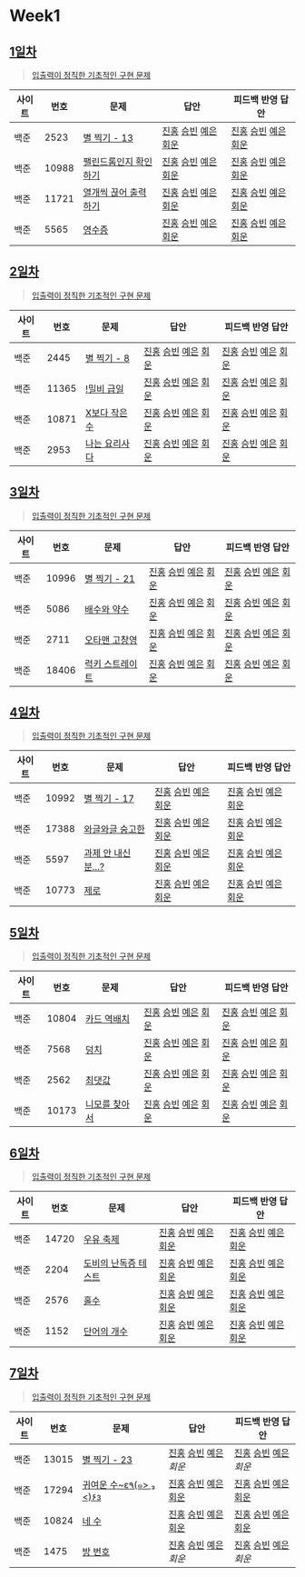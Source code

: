 # Week1

## [1일차](Day01)

> [입출력이 정직한 기초적인 구현 문제](https://www.acmicpc.net/group/workbook/view/9797/28682)

| 사이트 | 번호  | 문제                                                           | 답안                                                                                                                  | 피드백 반영 답안                                                                                                                  |
| ------ | ----- | -------------------------------------------------------------- | --------------------------------------------------------------------------------------------------------------------- | --------------------------------------------------------------------------------------------------------------------------------- |
| 백준   | 2523  | [별 찍기 - 13](https://www.acmicpc.net/problem/2523) | [진홍](Day01/bj2523_kjh.java) [승빈](Day01/bj2523_wsb.java) [예은](Day01/bj2523_lye.cs) [회운](Day01/bj2523_jhw.java) | [진홍](Day01/bj2523_kjh_fb.java) [승빈](Day01/bj2523_wsb_fb.java) [예은](Day01/bj2523_lye_fb.cs) [회운](Day01/bj2523_jhw_fb.java) |
| 백준   | 10988 | [팰린드롬인지 확인하기](https://www.acmicpc.net/problem/10988) | [진홍](Day01/bj10988_kjh.java) [승빈](Day01/bj10988_wsb.java) [예은](Day01/bj10988_lye.cs) [회운](Day01/bj10988_jhw.java) | [진홍](Day01/bj10988_kjh_fb.java) [승빈](Day01/bj10988_wsb_fb.java) [예은](Day01/bj10988_lye_fb.cs) [회운](Day01/bj10988_jhw_fb.java) |
| 백준   | 11721 | [열개씩 끊어 출력하기](https://www.acmicpc.net/problem/11721)  | [진홍](Day01/bj11721_kjh.java) [승빈](Day01/bj11721_wsb.java) [예은](Day01/bj11721_lye.cs) [회운](Day01/bj11721_jhw.java) | [진홍](Day01/bj11721_kjh_fb.java) [승빈](Day01/bj11721_wsb_fb.java) [예은](Day01/bj11721_lye_fb.cs) [회운](Day01/bj11721_jhw_fb.java) |
| 백준   | 5565  | [영수증](https://www.acmicpc.net/problem/5565) | [진홍](Day01/bj5565_kjh.java) [승빈](Day01/bj5565_wsb.java) [예은](Day01/bj5565_lye.cs) [회운](Day01/bj5565_jhw.java) | [진홍](Day01/bj5565_kjh_fb.java) [승빈](Day01/bj5565_wsb_fb.java) [예은](Day01/bj5565_lye_fb.cs) [회운](Day01/bj5565_jhw_fb.java)     |

## [2일차](Day02)

> [입출력이 정직한 기초적인 구현 문제](https://www.acmicpc.net/group/workbook/view/9797/28683)

| 사이트 | 번호  | 문제                                                  | 답안                                                                                                                  | 피드백 반영 답안                                                                                                               |
| ------ | ----- | ----------------------------------------------------- | --------------------------------------------------------------------------------------------------------------------- | ------------------------------------------------------------------------------------------------------------------------------ |
| 백준   | 2445  | [별 찍기 - 8](https://www.acmicpc.net/problem/2445)   | [진홍](Day02/bj2445_kjh.java) [승빈](Day02/bj2445_wsb.java) [예은](Day02/bj2445_lye.cs) [회운](Day02/bj2445_jhw.java)     | [진홍](Day02/bj2445_kjh.java) [승빈](Day02/bj2445_wsb_fb.java) [예은](Day02/bj2445_lye_fb.cs) [회운](Day02/bj2445_jhw_fb.java)     |
| 백준   | 11365 | [!밀비 급일](https://www.acmicpc.net/problem/11365)   | [진홍](Day02/bj11365_kjh.java) [승빈](Day02/bj11365_wsb.java) [예은](Day02/bj11365_lye.cs) [회운](Day02/bj11365_jhw.java) | [진홍](Day02/bj11365_kjh.java) [승빈](Day02/bj11365_wsb_fb.java) [예은](Day02/bj11365_lye_fb.cs) [회운](Day02/bj11365_jhw_fb.java) |
| 백준   | 10871 | [X보다 작은수](https://www.acmicpc.net/problem/10871) | [진홍](Day02/bj10871_kjh.java) [승빈](Day02/bj10871_wsb.java) [예은](Day02/bj10871_lye.cs) [회운](Day02/bj10871_jhw.java) | [진홍](Day02/bj10871_kjh.java) [승빈](Day02/bj10871_wsb.java) [예은](Day02/bj10871_lye_fb.cs) [회운](Day02/bj10871_jhw_fb.java)    |
| 백준   | 2953  | [나는 요리사다](https://www.acmicpc.net/problem/2953) | [진홍](Day02/bj2953_kjh.java) [승빈](Day02/bj2953_wsb.java) [예은](Day02/bj2953_lye.cs) [회운](Day02/bj2953_jhw.java)     | [진홍](Day02/bj2953_kjh.java) [승빈](Day02/bj2953_wsb.java) [예은](Day02/bj2953_lye_fb.cs) [회운](Day02/bj2953_jhw_fb.java)        |

## [3일차](Day03)

> [입출력이 정직한 기초적인 구현 문제](https://www.acmicpc.net/group/workbook/view/9797/28694)

| 사이트 | 번호  | 문제                                                     | 답안                                                                                                                  | 피드백 반영 답안                                                                                                               |
| ------ | ----- | -------------------------------------------------------- | --------------------------------------------------------------------------------------------------------------------- | ------------------------------------------------------------------------------------------------------------------------------ |
| 백준   | 10996 | [별 찍기 - 21](https://www.acmicpc.net/problem/10996)    | [진홍](Day03/bj10996_kjh.java) [승빈](Day03/bj10996_wsb.java) [예은](Day03/bj10996_lye.cs) [회운](Day03/bj10996_jhw.java) | [진홍](Day03/bj10996_kjh_fb.java) [승빈](Day03/bj10996_wsb.java) [예은](Day03/bj10996_lye_fb.cs) [회운](Day03/bj10996_jhw_fb.java) |
| 백준   | 5086  | [배수와 약수](https://www.acmicpc.net/problem/5086)      | [진홍](Day03/bj5086_kjh.java) [승빈](Day03/bj5086_wsb.java) [예은](Day03/bj5086_lye.cs) [회운](Day03/bj5086_jhw.java)     | [진홍](Day03/bj5086_kjh.java) [승빈](Day03/bj5086_wsb.java) [예은](Day03/bj5086_lye_fb.cs) [회운](Day03/bj5086_jhw_fb.java)        |
| 백준   | 2711  | [오타맨 고창영](https://www.acmicpc.net/problem/2711)    | [진홍](Day03/bj2711_kjh.java) [승빈](Day03/bj2711_wsb.java) [예은](Day03/bj2711_lye.cs) [회운](Day03/bj2711_jhw.java)     | [진홍](Day03/bj2711_kjh.java) [승빈](Day03/bj2711_wsb_fb.java) [예은](Day03/bj2711_lye_fb.cs) [회운](Day03/bj2711_jhw_fb.java)     |
| 백준   | 18406 | [럭키 스트레이트](https://www.acmicpc.net/problem/18406) | [진홍](Day03/bj18406_kjh.java) [승빈](Day03/bj18406_wsb.java) [예은](Day03/bj18406_lye.cs) [회운](Day03/bj18406_jhw.java) | [진홍](Day03/bj18406_kjh.java) [승빈](Day03/bj18406_wsb_fb.java) [예은](Day03/bj18406_lye_fb.cs) [회운](Day03/bj18406_jhw_fb.java) |

## [4일차](Day04)

> [입출력이 정직한 기초적인 구현 문제](https://www.acmicpc.net/group/workbook/view/9797/28716)

| 사이트 | 번호  | 문제                                                        | 답안                                                                                                                  | 피드백 반영 답안                                                                                                                  |
| ------ | ----- | ----------------------------------------------------------- | --------------------------------------------------------------------------------------------------------------------- | --------------------------------------------------------------------------------------------------------------------------------- |
| 백준   | 10992 | [별 찍기 - 17](https://www.acmicpc.net/problem/10992)       | [진홍](Day04/bj10992_kjh.java) [승빈](Day04/bj10992_wsb.java) [예은](Day04/bj10992_lye.cs) [회운](Day04/bj10992_jhw.java) | [진홍](Day04/bj10992_kjh_fb.java) [승빈](Day04/bj10992_wsb_fb.java) [예은](Day04/bj10992_lye_fb.cs) [회운](Day04/bj10992_jhw_fb.java) |
| 백준   | 17388 | [와글와글 숭고한](https://www.acmicpc.net/problem/17388)    | [진홍](Day04/bj17388_kjh.java) [승빈](Day04/bj17388_wsb.java) [예은](Day04/bj17388_lye.cs) [회운](Day04/bj17388_jhw.java) | [진홍](Day04/bj17388_kjh.java) [승빈](Day04/bj17388_wsb.java) [예은](Day04/bj17388_lye_fb.cs) [회운](Day04/bj17388_jhw_fb.java)       |
| 백준   | 5597  | [과제 안 내신 분...?](https://www.acmicpc.net/problem/5597) | [진홍](Day04/bj5597_kjh.java) [승빈](Day04/bj5597_wsb.java) [예은](Day04/bj5597_lye.cs) [회운](Day04/bj5597_jhw.java)     | [진홍](Day04/bj5597_kjh_fb.java) [승빈](Day04/bj5597_wsb_fb.java) [예은](Day04/bj5597_lye_fb.cs) [회운](Day04/bj5597_jhw_fb.java)     |
| 백준   | 10773 | [제로](https://www.acmicpc.net/problem/10773)               | [진홍](Day04/bj10773_kjh.java) [승빈](Day04/bj10773_wsb.java) [예은](Day04/bj10773_lye.cs) [회운](Day04/bj10773_jhw.java) | [진홍](Day04/bj10773_kjh.java) [승빈](Day04/bj10773_wsb_fb.java) [예은](Day04/bj10773_lye_fb.cs) [회운](Day04/bj10773_jhw_fb.java)    |

## [5일차](Day05)

> [입출력이 정직한 기초적인 구현 문제](https://www.acmicpc.net/group/workbook/view/9797/28728)

| 사이트 | 번호  | 문제                                                   | 답안                                                                                                                  | 피드백 반영 답안                                                                                                               |
| ------ | ----- | ------------------------------------------------------ | --------------------------------------------------------------------------------------------------------------------- | ------------------------------------------------------------------------------------------------------------------------------ |
| 백준   | 10804 | [카드 역배치](https://www.acmicpc.net/problem/10804)   | [진홍](Day05/bj10804_kjh.java) [승빈](Day05/bj10804_wsb.cs) [예은](Day05/bj10804_lye.cs) [회운](Day05/bj10804_jhw.java)   | [진홍](Day05/bj10804_kjh_fb.java) [승빈](Day05/bj10804_wsb.java) [예은](Day05/bj10804_lye_fb.cs) [회운](Day05/bj10804_jhw_fb.java) |
| 백준   | 7568  | [덩치](https://www.acmicpc.net/problem/7568)           | [진홍](Day05/bj7568_kjh.java) [승빈](Day05/bj7568_wsb.cs) [예은](Day05/bj7568_lye.cs) [회운](Day05/bj7568_jhw.java)       | [진홍](Day05/bj7568_kjh_fb.java) [승빈](Day05/bj7568_wsb.java) [예은](Day05/bj7568_lye_fb.cs) [회운](Day05/bj7568_jhw_fb.java)     |
| 백준   | 2562  | [최댓값](https://www.acmicpc.net/problem/2562)         | [진홍](Day05/bj2562_kjh.java) [승빈](Day05/bj2562_wsb.java) [예은](Day05/bj2562_lye.cs) [회운](Day05/bj2562_jhw.java)     | [진홍](Day05/bj2562_kjh_fb.java) [승빈](Day05/bj2562_wsb.java) [예은](Day05/bj2562_lye_fb.cs) [회운](Day05/bj2562_jhw_fb.java)     |
| 백준   | 10173 | [니모를 찾아서](https://www.acmicpc.net/problem/10173) | [진홍](Day05/bj10173_kjh.java) [승빈](Day05/bj10173_wsb.java) [예은](Day05/bj10173_lye.cs) [회운](Day05/bj10173_jhw.java) | [진홍](Day05/bj10173_kjh.java) [승빈](Day05/bj10173_wsb.java) [예은](Day05/bj10173_lye_fb.cs) [회운](Day05/bj10173_jhw_fb.java)    |

## [6일차](Day06)

> [입출력이 정직한 기초적인 구현 문제](https://www.acmicpc.net/group/workbook/view/9797/28770)

| 사이트 | 번호  | 문제                                                         | 답안                                                                                                                  | 피드백 반영 답안                                                                                                            |
| ------ | ----- | ------------------------------------------------------------ | --------------------------------------------------------------------------------------------------------------------- | --------------------------------------------------------------------------------------------------------------------------- |
| 백준   | 14720 | [우유 축제](https://www.acmicpc.net/problem/14720)           | [진홍](Day06/bj14720_kjh.java) [승빈](Day06/bj14720_wsb.java) [예은](Day06/bj14720_lye.cs) [회운](Day06/bj14720_jhw.java) | [진홍](Day06/bj14720_kjh.java) [승빈](Day06/bj14720_wsb.java) [예은](Day06/bj14720_lye_fb.cs) [회운](Day06/bj14720_jhw_fb.java) |
| 백준   | 2204  | [도비의 난독증 테스트](https://www.acmicpc.net/problem/2204) | [진홍](Day06/bj2204_kjh.java) [승빈](Day06/bj2204_wsb.java) [예은](Day06/bj2204_lye.cs) [회운](Day06/bj2204_jhw.java)     | [진홍](Day06/bj2204_kjh_fb.java) [승빈](Day06/bj2204_wsb.java) [예은](Day06/bj2204_lye_fb.cs) [회운](Day06/bj2204_jhw.java)     |
| 백준   | 2576  | [홀수](https://www.acmicpc.net/problem/2576)                 | [진홍](Day06/bj2576_kjh.java) [승빈](Day06/bj2576_wsb.java) [예은](Day06/bj2576_lye.cs) [회운](Day06/bj2576_jhw.java)     | [진홍](Day06/bj2576_kj_fb_.java) [승빈](Day06/bj2576_wsb.java) [예은](Day06/bj2576_lye_fb.cs) [회운](Day06/bj2576_jhw_fb.java)  |
| 백준   | 1152  | [단어의 개수](https://www.acmicpc.net/problem/1152)          | [진홍](Day06/bj1152_kjh.java) [승빈](Day06/bj1152_wsb.java) [예은](Day06/bj1152_lye.cs) [회운](Day06/bj1152_jhw.java)     | [진홍](Day06/bj1152_kjh.java) [승빈](Day06/bj1152_wsb.java) [예은](Day06/bj1152_lye_fb.cs) [회운](Day06/bj1152_jhw.java)        |

## [7일차](Day07)

> [입출력이 정직한 기초적인 구현 문제](https://www.acmicpc.net/group/workbook/view/9797/28774)

| 사이트 | 번호  | 문제                                                            | 답안                                                                                                                  | 피드백 반영 답안                                                                                                            |
| ------ | ----- | --------------------------------------------------------------- | --------------------------------------------------------------------------------------------------------------------- | --------------------------------------------------------------------------------------------------------------------------- |
| 백준   | 13015 | [별 찍기 - 23](https://www.acmicpc.net/problem/13015)           | [진홍](Day07/bj13015_kjh.java) [승빈](Day07/bj13015_wsb.java) [예은](Day07/bj13015_lye.cs) _회운_                          | [진홍](Day07/bj13015_kjh.java) [승빈](Day07/bj13015_wsb.java) [예은](Day07/bj13015_lye_fb.cs) _회운_                             |
| 백준   | 17294 | [귀여운 수~ε٩(๑> ₃ <)۶з](https://www.acmicpc.net/problem/17294) | [진홍](Day07/bj17294_kjh.java) [승빈](Day07/bj17294_wsb.java) [예은](Day07/bj17294_lye.cs) [회운](Day07/bj17294_jhw.java) | [진홍](Day07/bj17294_kjh.java) [승빈](Day07/bj17294_wsb.java) [예은](Day07/bj17294_lye_fb.cs) [회운](Day07/bj17294_jhw_fb.java) |
| 백준   | 10824 | [네 수](https://www.acmicpc.net/problem/10824)                  | [진홍](Day07/bj10824_kjh.java) [승빈](Day07/bj10824_wsb.java) [예은](Day07/bj10824_lye.cs) [회운](Day07/bj10824_jhw.java) | [진홍](Day07/bj10824_kjh.java) [승빈](Day07/bj10824_wsb.java) [예은](Day07/bj10824_lye_fb.cs) [회운](Day07/bj10824_jhw.java)    |
| 백준   | 1475  | [방 번호](https://www.acmicpc.net/problem/1475)                 | [진홍](Day07/bj1475_kjh.java) [승빈](Day07/bj1475_wsb.java) [예은](Day07/bj1475_lye.cs) _회운_                             | [진홍](Day07/bj1475_kjh.java) [승빈](Day07/bj1475_wsb.java) [예은](Day07/bj1475_lye_fb.cs) _회운_                                |
